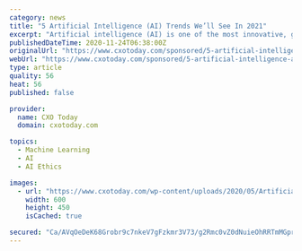 ```yaml
---
category: news
title: "5 Artificial Intelligence (AI) Trends We’ll See In 2021"
excerpt: "Artificial intelligence (AI) is one of the most innovative, game-changing technologies and industries around today. From intelligent machine translation to neur"
publishedDateTime: 2020-11-24T06:38:00Z
originalUrl: "https://www.cxotoday.com/sponsored/5-artificial-intelligence-ai-trends-well-see-in-2021/"
webUrl: "https://www.cxotoday.com/sponsored/5-artificial-intelligence-ai-trends-well-see-in-2021/"
type: article
quality: 56
heat: 56
published: false

provider:
  name: CXO Today
  domain: cxotoday.com

topics:
  - Machine Learning
  - AI
  - AI Ethics

images:
  - url: "https://www.cxotoday.com/wp-content/uploads/2020/05/Artificial-Intelligence-1.jpg"
    width: 600
    height: 450
    isCached: true

secured: "Ca/AVqOeDeK68Grobr9c7nkeV7gFzkmr3V73/g2Rmc0vZ0dNuieOhRRTmMGprG16uRrZpZ4L/ZLIyleNmkQJs6C+5Zqr0srEqX4czbfCe6NUmORCdapuRLQcwGfqE0d6uQHe6rSD3tVU6NEDkAMlyj7dvPFE4EBqkJfK2K7wg0Kty1AG9D3x2SryX0oasSkNJ4/5RY+01cqzPxGjNStPd/LCSP6JLYVVLBdtrD08H1BGq5QeBJDZc4ndVLEDE5p91JEwv/iLKpPei8YG82Wib+7hN/VdV/5sRQypOEN32gB28SdZ/l8GJtkxl6pp0BQIURyH41X4LZJAblJ1MuVEOfGFvS25UqOlSBZ7Akrwk5o=;6KrKO9UVUEcjCP2q5C/AjQ=="
---
```


